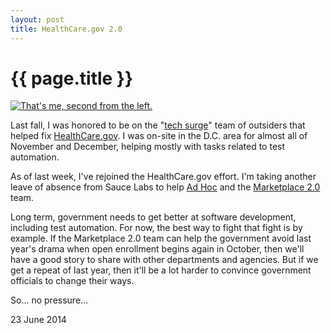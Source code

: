 ```yaml
---
layout: post
title: HealthCare.gov 2.0
---
```


<h1>{{ page.title }}</h1>

<a href="http://www.msnbc.com/all-in/watch/the-nerds-who-saved-obamacare-175808579562"><img src="{{ site.url }}/images/all-in-screenshot.png" alt="That's me, second from the left."/></a>

<p>Last fall, I was honored to be on the "<a href="http://www.whitehouse.gov/the-press-office/2013/10/21/remarks-president-affordable-care-act">tech surge</a>" team of outsiders that helped fix <a href="http://healthcare.gov">HealthCare.gov</a>. I was on-site in the D.C. area for almost all of November and December, helping mostly with tasks related to test automation.</p>

<p>As of last week, I've rejoined the HealthCare.gov effort. I'm taking another leave of absence from Sauce Labs to help <a href="http://adhocteam.us/">Ad Hoc</a> and the <a href="http://www.wired.com/2014/06/healthcare-gov-revamp/">Marketplace 2.0</a> team.</p>

<p>Long term, government needs to get better at software development, including test automation. For now, the best way to fight that fight is by example. If the Marketplace 2.0 team can help the government avoid last year's drama when open enrollment begins again in October, then we'll have a good story to share with other departments and agencies. But if we get a repeat of last year, then it'll be a lot harder to convince government officials to change their ways.</p>

<p>So... no pressure...</p>

<p class="meta">23 June 2014</p>
